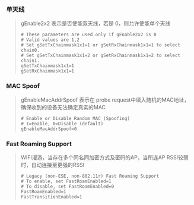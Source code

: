 ### 单天线

>gEnable2x2 表示是否使能双天线，若是 0，则允许使能单个天线
>```
># These parameters are used only if gEnable2x2 is 0
># Valid values are 1,2
># Set gSetTxChainmask1x1=1 or gSetRxChainmask1x1=1 to select chain0.
># Set gSetTxChainmask1x1=2 or gSetRxChainmask1x1=2 to select chain1.
>gSetTxChainmask1x1=1
>gSetRxChainmask1x1=1
>```
### MAC Spoof
>gEnableMacAddrSpoof 表示在 probe request中填入随机的MAC地址，确保收到的设备无法确定真实的MAC
>```
># Enable or Disable Random MAC (Spoofing)
># 1=Enable, 0=Disable (default)
>gEnableMacAddrSpoof=0
>```
### Fast Roaming Support
>WIFI漫游，当存在多个同名同加密方式及密码的AP，当所连AP RSSI较弱时，自动连接至更强的RSSI
>```
># Legacy (non-ESE, non-802.11r) Fast Roaming Support
># To enable, set FastRoamEnabled=1
># To disable, set FastRoamEnabled=0
>FastRoamEnabled=1
>FastTransitionEnabled=1
>```
